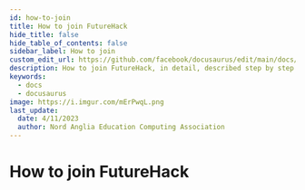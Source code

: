 ```yaml
---
id: how-to-join
title: How to join FutureHack
hide_title: false
hide_table_of_contents: false
sidebar_label: How to join
custom_edit_url: https://github.com/facebook/docusaurus/edit/main/docs/api-doc-markdown.md
description: How to join FutureHack, in detail, described step by step
keywords:
  - docs
  - docusaurus
image: https://i.imgur.com/mErPwqL.png
last_update:
  date: 4/11/2023
  author: Nord Anglia Education Computing Association
---
```


# How to join FutureHack
